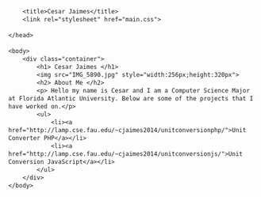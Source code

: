 <html>
    <head>
        <meta lang="en-US">
        <meta charset="utf-8">
        <meta name="viewport" content="width=device.width initial-scale=1">
    
        <title>Cesar Jaimes</title>
        <link rel="stylesheet" href="main.css">
        
    </head>

    <body>
        <div class="container">
            <h1> Cesar Jaimes </h1>
            <img src="IMG_5890.jpg" style="width:256px;height:320px">
            <h2> About Me </h2>
            <p> Hello my name is Cesar and I am a Computer Science Major at Florida Atlantic University. Below are some of the projects that I have worked on.</p>
            <ul>
                <li><a href="http://lamp.cse.fau.edu/~cjaimes2014/unitconversionphp/">Unit Converter PHP</a></li>
                <li><a href="http://lamp.cse.fau.edu/~cjaimes2014/unitconversionjs/">Unit Conversion JavaScript</a></li>
            </ul>
        </div>
    </body>
</html>
